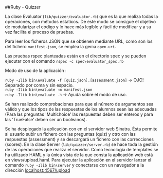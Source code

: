 ##Ruby - Quizzer

La clase Evaluator (`lib/quizzer/evaluator.rb`) que es la que realiza todas la operaciones, con métodos estaticos. De este modo se consigue el objetivo de modularizar el código y lo hace más legible y fácil de modificar y a su vez facilita el proceso de pruebas.

Para leer los ficheros JSON que se obtienen mediante URL, como son los del fichero `manifest.json`, se emplea la gema `open-uri`.

Las pruebas rspec planteadas están en el directorio spec y se pueden ejecutar con el comando `rspec -c spec\evaluator_spec.rb`

Modo de uso de la aplicación :

`ruby -Ilib bin\evaluate -f [quiz.json],[assessment.json]`   -> OJO! Separado por coma y sin espacio.  
`ruby -Ilib bin\evaluate -m manifest.json`  
`ruby -Ilib bin\evaluate -h` -> Ayuda sobre el modo de uso.  

Se han realizado comprobaciones para que el número de argumentos sea válido y que los tipos de las respuestas de los alumnos sean las adecuadas (Para las preguntas 'Multichoice' las respuestas deben ser enteros y para las 'TrueFalse' deben ser un booleanos).

Se ha desplegado la aplicación con en el servidor web Sinatra. Ésta permite al usuario subir un fichero con las preguntas (quiz) y otro con las respuestas (assessment) y se descargará un fichero con las correcciones (scores). En la clase Server (`lib/quizzer/server.rb`) se hace toda la gestión de las operaciones que realiza el servidor. 
Como tecnología de templates se ha utilizado HAML y la única vista de la que consta la aplicación web está en views/upload.haml.
Para ejecutar la aplicación en el servidor lanzar el comando `ruby -Ilib bin\server` y conectarse con un navegador a la dirección [localhost:4567/upload](http://localhost:4567/upload)

